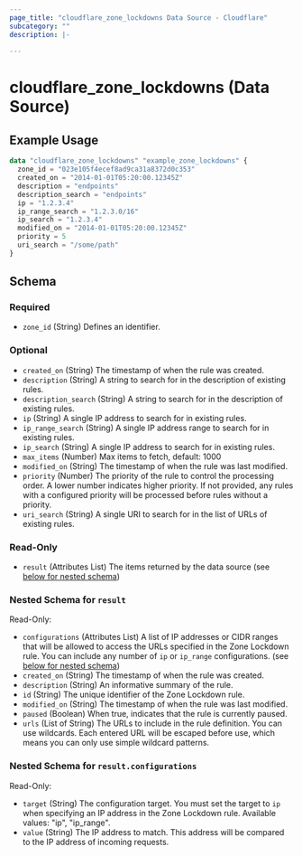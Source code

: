 ```yaml
---
page_title: "cloudflare_zone_lockdowns Data Source - Cloudflare"
subcategory: ""
description: |-
  
---
```


# cloudflare_zone_lockdowns (Data Source)



## Example Usage

```terraform
data "cloudflare_zone_lockdowns" "example_zone_lockdowns" {
  zone_id = "023e105f4ecef8ad9ca31a8372d0c353"
  created_on = "2014-01-01T05:20:00.12345Z"
  description = "endpoints"
  description_search = "endpoints"
  ip = "1.2.3.4"
  ip_range_search = "1.2.3.0/16"
  ip_search = "1.2.3.4"
  modified_on = "2014-01-01T05:20:00.12345Z"
  priority = 5
  uri_search = "/some/path"
}
```

<!-- schema generated by tfplugindocs -->
## Schema

### Required

- `zone_id` (String) Defines an identifier.

### Optional

- `created_on` (String) The timestamp of when the rule was created.
- `description` (String) A string to search for in the description of existing rules.
- `description_search` (String) A string to search for in the description of existing rules.
- `ip` (String) A single IP address to search for in existing rules.
- `ip_range_search` (String) A single IP address range to search for in existing rules.
- `ip_search` (String) A single IP address to search for in existing rules.
- `max_items` (Number) Max items to fetch, default: 1000
- `modified_on` (String) The timestamp of when the rule was last modified.
- `priority` (Number) The priority of the rule to control the processing order. A lower number indicates higher priority. If not provided, any rules with a configured priority will be processed before rules without a priority.
- `uri_search` (String) A single URI to search for in the list of URLs of existing rules.

### Read-Only

- `result` (Attributes List) The items returned by the data source (see [below for nested schema](#nestedatt--result))

<a id="nestedatt--result"></a>
### Nested Schema for `result`

Read-Only:

- `configurations` (Attributes List) A list of IP addresses or CIDR ranges that will be allowed to access the URLs specified in the Zone Lockdown rule. You can include any number of `ip` or `ip_range` configurations. (see [below for nested schema](#nestedatt--result--configurations))
- `created_on` (String) The timestamp of when the rule was created.
- `description` (String) An informative summary of the rule.
- `id` (String) The unique identifier of the Zone Lockdown rule.
- `modified_on` (String) The timestamp of when the rule was last modified.
- `paused` (Boolean) When true, indicates that the rule is currently paused.
- `urls` (List of String) The URLs to include in the rule definition. You can use wildcards. Each entered URL will be escaped before use, which means you can only use simple wildcard patterns.

<a id="nestedatt--result--configurations"></a>
### Nested Schema for `result.configurations`

Read-Only:

- `target` (String) The configuration target. You must set the target to `ip` when specifying an IP address in the Zone Lockdown rule.
Available values: "ip", "ip_range".
- `value` (String) The IP address to match. This address will be compared to the IP address of incoming requests.


